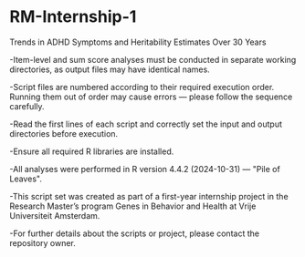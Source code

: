 # RM-Internship-1
Trends in ADHD Symptoms and Heritability Estimates Over 30 Years 

-Item-level and sum score analyses must be conducted in separate working directories, as output files may have identical names.

-Script files are numbered according to their required execution order. Running them out of order may cause errors — please follow the sequence carefully.

-Read the first lines of each script and correctly set the input and output directories before execution.

-Ensure all required R libraries are installed.

-All analyses were performed in R version 4.4.2 (2024-10-31) — "Pile of Leaves".

-This script set was created as part of a first-year internship project in the Research Master’s program Genes in Behavior and Health at Vrije Universiteit Amsterdam.

-For further details about the scripts or project, please contact the repository owner.
